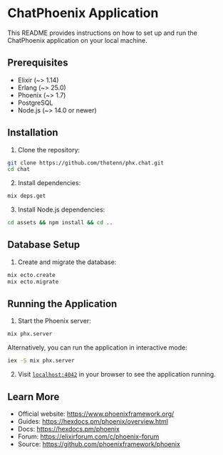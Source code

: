 # ChatPhoenix Application

This README provides instructions on how to set up and run the ChatPhoenix application on your local machine.

## Prerequisites

* Elixir (~> 1.14)
* Erlang (~> 25.0)
* Phoenix (~> 1.7)
* PostgreSQL
* Node.js (~> 14.0 or newer)

## Installation

1. Clone the repository:

```bash
git clone https://github.com/thotenn/phx.chat.git
cd chat
```

2. Install dependencies:

```bash
mix deps.get
```

3. Install Node.js dependencies:

```bash
cd assets && npm install && cd ..
```

## Database Setup

1. Create and migrate the database:

```bash
mix ecto.create
mix ecto.migrate
```

## Running the Application

1. Start the Phoenix server:

```bash
mix phx.server
```

Alternatively, you can run the application in interactive mode:

```bash
iex -S mix phx.server
```

2. Visit [`localhost:4042`](http://localhost:4042) in your browser to see the application running.

## Learn More

* Official website: https://www.phoenixframework.org/
* Guides: https://hexdocs.pm/phoenix/overview.html
* Docs: https://hexdocs.pm/phoenix
* Forum: https://elixirforum.com/c/phoenix-forum
* Source: https://github.com/phoenixframework/phoenix